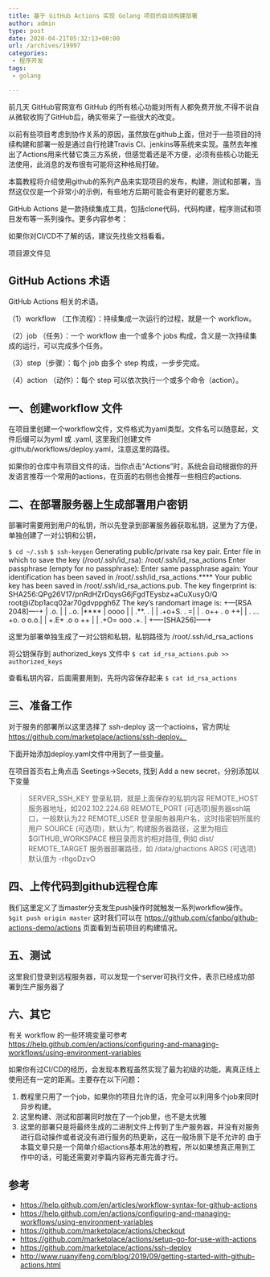 ```yaml
---
title: 基于 GitHub Actions 实现 Golang 项目的自动构建部署
author: admin
type: post
date: 2020-04-21T05:32:13+00:00
url: /archives/19997
categories:
 - 程序开发
tags:
 - golang

---
```

前几天 GitHub官网宣布 GitHub 的所有核心功能对所有人都免费开放,不得不说自从微软收购了GitHub后，确实带来了一些很大的改变。

以前有些项目考虑到协作关系的原因，虽然放在github上面，但对于一些项目的持续构建和部署一般是通过自行抢建Travis CI、jenkins等系统来实现。虽然去年推出了Actions用来代替它类三方系统，但感觉着还是不方便，必须有些核心功能无法使用，此消息的发布很有可能将这种格局打破。

本篇教程将介绍使用github的系列产品来实现项目的发布，构建，测试和部署，当然这仅仅是一个非常小的示例，有些地方后期可能会有更好的瞿恩方案。

GitHub Actions 是一款持续集成工具，包括clone代码，代码构建，程序测试和项目发布等一系列操作。更多内容参考：

如果你对CI/CD不了解的话，建议先找些文档看看。

项目源文件见

## GitHub Actions 术语

GitHub Actions 相关的术语。

（1）workflow （工作流程）：持续集成一次运行的过程，就是一个 workflow。

（2）job （任务）：一个 workflow 由一个或多个 jobs 构成，含义是一次持续集成的运行，可以完成多个任务。

（3）step（步骤）：每个 job 由多个 step 构成，一步步完成。

（4）action （动作）：每个 step 可以依次执行一个或多个命令（action）。

## 一、创建workflow 文件

在项目里创建一个workflow文件，文件格式为yaml类型。文件名可以随意起，文件后缀可以为yml 或 .yaml, 这里我们创建文件 .github/workflows/deploy.yaml，注意这里的路径。

如果你的仓库中有项目文件的话，当你点击“Actions”时，系统会自动根据你的开发语言推荐一个常用的actions，在页面的右侧也会推荐一些相应的actions.

## 二、在部署服务器上生成部署用户密钥

部署时需要用到用户的私钥，所以先登录到部署服务器获取私钥，这里为了方便，单独创建了一对公钥和公钥，

`$ cd ~/.ssh`
`$ ssh-keygen`
Generating public/private rsa key pair.
Enter file in which to save the key (/root/.ssh/id\_rsa): /root/.ssh/id\_rsa_actions
Enter passphrase (empty for no passphrase):
Enter same passphrase again:
Your identification has been saved in /root/.ssh/id\_rsa\_actions.\****
Your public key has been saved in /root/.ssh/id\_rsa\_actions.pub.
The key fingerprint is:
SHA256:QPg26V17/pnRdHZrDqysG6jFgdTEysbz+aCuXusyO/Q root@iZbp1acq02ar70gdvppgh6Z
The key’s randomart image is:
+—[RSA 2048]—-+
| .o. |
| ..o. |\****
| oooo |
| .**. . |
| .+o+S. . =|
| . o++ . o ++|
| . …+o. o o.o.|
| +.E+ .o o ++ |
| .+O= ooo .+. |
+—-[SHA256]—–+

这里为部署单独生成了一对公钥和私钥，私钥路径为 /root/.ssh/id\_rsa\_actions

将公钥保存到 authorized_keys 文件中
`$ cat id_rsa_actions.pub >> authorized_keys`

查看私钥内容，后面需要用到，先将内容保存起来
`$ cat id_rsa_actions`

## 三、准备工作

对于服务的部署所以这里选择了 ssh-deploy 这一个actioins，官方网址 https://github.com/marketplace/actions/ssh-deploy。

下面开始添加deploy.yaml文件中用到了一些变量。

在项目首页右上角点击 Seetings->Secets, 找到 Add a new secret，分别添加以下变量

> SERVER\_SSH\_KEY 登录私钥，就是上面保存的私钥内容
> REMOTE_HOST 服务器地址，如202.102.224.68
> REMOTE_PORT (可选项)服务器ssh端口，一般默认为22
> REMOTE_USER 登录服务器用户名，这时指密钥所属的用户
> SOURCE (可选项)，默认为‘’, 构建服务器路径，这里为相应 $GITHUB_WORKSPACE 根目录而言的相对路径, 例如 dist/
> REMOTE_TARGET 服务器部署路径，如 /data/ghactions
> ARGS (可选项)默认值为 -rltgoDzvO

## 四、上传代码到github远程仓库

我们这里定义了当master分支发生push操作时就触发一系列workflow操作。
`$git push origin master`
这时我们可以在 https://github.com/cfanbo/github-actions-demo/actions 页面看到当前项目的构建情况。

## 五、测试

这里我们登录到远程服务器，可以发现一个server可执行文件，表示已经成功部署到生产服务器了

## 六、其它

有关 workflow 的一些环境变量可参考 https://help.github.com/en/actions/configuring-and-managing-workflows/using-environment-variables

如果你有过CI/CD的经历，会发现本教程虽然实现了最为初级的功能，离真正线上使用还有一定的距离。主要存在以下问题：
1. 教程里只用了一个job，如果你的项目允许的话，完全可以利用多个job来同时异步构建。
2. 这里构建、测试和部署同时放在了一个job里，也不是太优雅
3. 这里的部署只是将最终生成的二进制文件上传到了生产服务器，并没有对服务进行启动操作或者说没有进行服务的热更新，这在一般场景下是不允许的
由于本篇文章只是一个简单介绍actions基本用法的教程，所以如果想真正用到工作中的话，可能还需要对李篇内容再完善完善才行。

## 参考

* https://help.github.com/en/articles/workflow-syntax-for-github-actions
* https://help.github.com/en/actions/configuring-and-managing-workflows/using-environment-variables
* https://github.com/marketplace/actions/checkout
* https://github.com/marketplace/actions/setup-go-for-use-with-actions
* https://github.com/marketplace/actions/ssh-deploy
* http://www.ruanyifeng.com/blog/2019/09/getting-started-with-github-actions.html